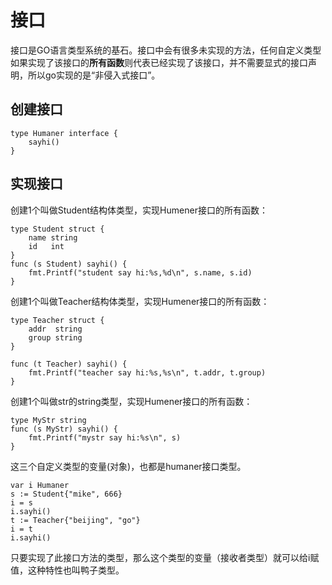 # 接口

接口是GO语言类型系统的基石。接口中会有很多未实现的方法，任何自定义类型如果实现了该接口的**所有函数**则代表已经实现了该接口，并不需要显式的接口声明，所以go实现的是“非侵入式接口”。

## 创建接口

    type Humaner interface {
        sayhi()
    }

## 实现接口

创建1个叫做Student结构体类型，实现Humener接口的所有函数：

    type Student struct {
        name string
        id   int
    }
    func (s Student) sayhi() {
        fmt.Printf("student say hi:%s,%d\n", s.name, s.id)
    }

创建1个叫做Teacher结构体类型，实现Humener接口的所有函数：

    type Teacher struct {
        addr  string
        group string
    }

    func (t Teacher) sayhi() {
        fmt.Printf("teacher say hi:%s,%s\n", t.addr, t.group)
    }
创建1个叫做str的string类型，实现Humener接口的所有函数：

    type MyStr string
    func (s MyStr) sayhi() {
        fmt.Printf("mystr say hi:%s\n", s)
    }
这三个自定义类型的变量(对象)，也都是humaner接口类型。

    var i Humaner
    s := Student{"mike", 666}
    i = s
    i.sayhi()
    t := Teacher{"beijing", "go"}
    i = t
    i.sayhi()

只要实现了此接口方法的类型，那么这个类型的变量（接收者类型）就可以给i赋值，这种特性也叫鸭子类型。